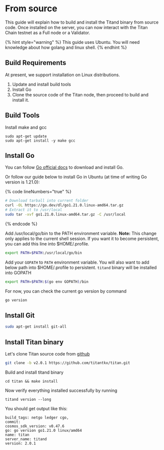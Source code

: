 # From source

This guide will explain how to build and install the Titand binary from source code. Once installed on the server, you can now interact with the Titan Chain testnet as a Full node or a Validator.

{% hint style="warning" %}
This guide uses Ubuntu. You will need knowledge about how golang and linux shell.
{% endhint %}

## Build Requirements

At present, we support installation on Linux distributions.

1. Update and install build tools
2. Install Go
3. Clone the source code of the Titan node, then proceed to build and install it.

## Build Tools

Install make and gcc

```
sudo apt-get update
sudo apt-get install -y make gcc
```

## Install Go

You can follow [Go official docs](https://go.dev/doc/install) to download and install Go.&#x20;

Or follow our guide below to install Go in Ubuntu (at time of writing Go version is 1.21.0):

{% code lineNumbers="true" %}
```sh
# Download tarball into current folder
curl -OL https://go.dev/dl/go1.21.0.linux-amd64.tar.gz
# Extract it to /usr/local
sudo tar -xvf go1.21.0.linux-amd64.tar.gz -C /usr/local
```
{% endcode %}

Add /usr/local/go/bin to the PATH environment variable. **Note:** This change only applies to the current shell session. If you want it to become persistent, you can add this line into $HOME/.profile.

```sh
export PATH=$PATH:/usr/local/go/bin
```

Add your `GOPATH` to `PATH` environment variable. You will also want to add below path into $HOME/.profile to persistent. `titand` binary will be installed into GOPATH

```bash
export PATH=$PATH:$(go env GOPATH)/bin
```

For now, you can check the current go version by command

```sh
go version
```

## Install Git

```sh
sudo apt-get install git-all
```

## Install Titan binary

Let's clone Titan source code from [github](https://github.com/tokenize-titan/titan)

```sh
git clone -b v2.0.1 https://github.com/titantkx/titan.git
```

Build and install titand binary

```
cd titan && make install
```

Now verify everything installed successfully by running

```
titand version --long
```

You should get output like this:

```
build_tags: netgo ledger cgo,
commit: 
cosmos_sdk_version: v0.47.6
go: go version go1.21.0 linux/amd64
name: titan
server_name: titand
version: 2.0.1
```
